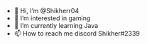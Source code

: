 - 👋 Hi, I’m @Shikherr04
- 👀 I’m interested in gaming
- 🌱 I’m currently learning Java
- 📫 How to reach me discord Shikher#2339

<!---
Shikherr04/Shikherr04 is a ✨ special ✨ repository because its `README.md` (this file) appears on your GitHub profile.
You can click the Preview link to take a look at your changes.
--->
